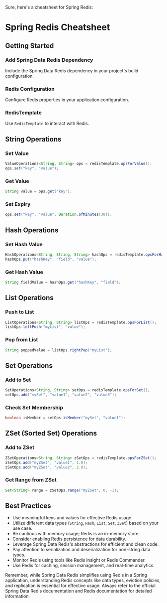Sure, here's a cheatsheet for Spring Redis:

# Spring Redis Cheatsheet

## Getting Started

### Add Spring Data Redis Dependency
Include the Spring Data Redis dependency in your project's build configuration.

### Redis Configuration
Configure Redis properties in your application configuration.

### RedisTemplate
Use `RedisTemplate` to interact with Redis.

## String Operations

### Set Value
```java
ValueOperations<String, String> ops = redisTemplate.opsForValue();
ops.set("key", "value");
```

### Get Value
```java
String value = ops.get("key");
```

### Set Expiry
```java
ops.set("key", "value", Duration.ofMinutes(30));
```

## Hash Operations

### Set Hash Value
```java
HashOperations<String, String, String> hashOps = redisTemplate.opsForHash();
hashOps.put("hashKey", "field", "value");
```

### Get Hash Value
```java
String fieldValue = hashOps.get("hashKey", "field");
```

## List Operations

### Push to List
```java
ListOperations<String, String> listOps = redisTemplate.opsForList();
listOps.leftPush("myList", "value");
```

### Pop from List
```java
String poppedValue = listOps.rightPop("myList");
```

## Set Operations

### Add to Set
```java
SetOperations<String, String> setOps = redisTemplate.opsForSet();
setOps.add("mySet", "value1", "value2", "value3");
```

### Check Set Membership
```java
boolean isMember = setOps.isMember("mySet", "value1");
```

## ZSet (Sorted Set) Operations

### Add to ZSet
```java
ZSetOperations<String, String> zSetOps = redisTemplate.opsForZSet();
zSetOps.add("myZSet", "value1", 1.0);
zSetOps.add("myZSet", "value2", 2.0);
```

### Get Range from ZSet
```java
Set<String> range = zSetOps.range("myZSet", 0, -1);
```

## Best Practices

- Use meaningful keys and values for effective Redis usage.
- Utilize different data types (`String`, `Hash`, `List`, `Set`, `ZSet`) based on your use case.
- Be cautious with memory usage; Redis is an in-memory store.
- Consider enabling Redis persistence for data durability.
- Leverage Spring Data Redis's abstractions for efficient and clean code.
- Pay attention to serialization and deserialization for non-string data types.
- Monitor Redis using tools like Redis Insight or Redis Commander.
- Use Redis for caching, session management, and real-time analytics.

Remember, while Spring Data Redis simplifies using Redis in a Spring application, understanding Redis concepts like data types, eviction policies, and replication is essential for effective usage. Always refer to the official Spring Data Redis documentation and Redis documentation for detailed information.